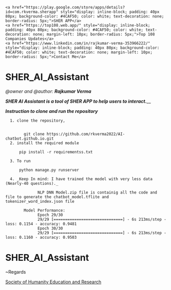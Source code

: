 
    <a href="https://play.google.com/store/apps/details?id=com.rkverma.sherapp" style="display: inline-block; padding: 40px 80px; background-color: #4CAF50; color: white; text-decoration: none; border-radius: 5px;">SHER APP</a>
    <a href="https://top108.web.app/" style="display: inline-block; padding: 40px 80px; background-color: #4CAF50; color: white; text-decoration: none; margin-left: 10px; border-radius: 5px;">Top 108 Companies Updates</a>
    <a href="https://www.linkedin.com/in/rajkumar-verma-353966222/" style="display: inline-block; padding: 40px 80px; background-color: #4CAF50; color: white; text-decoration: none; margin-left: 10px; border-radius: 5px;">Contact Me</a>




# SHER_AI_Assistant
_@owner and @author: **Rajkumar Verma**_

_**SHER AI Assistant is a tool of SHER APP to help users to interact.**___

_**Instruction to clone and run the repository**_

      1. clone the repository, 


            git clone https://github.com/rkverma2022/AI-chatbot.github.io.git 
      2. install the required module

          pip install -r requirementss.txt

      3. To run

          python manage.py runserver

      4. _Keep In mind: I have trained the model with very less data (Nearly-40 questions)._

                  NLP DNN Model.zip file is containig all the code and file to generate the chatbot_model.tflite and tokenizer_word_index.json file

            Model Performance:
                  Epoch 29/30
                  29/29 [==============================] - 6s 213ms/step - loss: 0.1154 - accuracy: 0.9481
                  Epoch 30/30
                  29/29 [==============================] - 6s 213ms/step - loss: 0.1160 - accuracy: 0.9503
                              


# SHER_AI_Assistant

~Regards

<a href = "https://www.linkedin.com/company/98176407/admin/analytics/followers/">
Society of Humanity Education and Research
</a>
